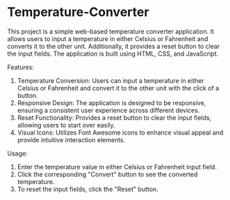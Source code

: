 # Temperature-Converter
This project is a simple web-based temperature converter application. It allows users to input a temperature in either Celsius or Fahrenheit and converts it to the other unit. Additionally, it provides a reset button to clear the input fields. The application is built using HTML, CSS, and JavaScript.

Features:
1. Temperature Conversion: Users can input a temperature in either Celsius or Fahrenheit and convert it to the other unit with the click of a button.
2. Responsive Design: The application is designed to be responsive, ensuring a consistent user experience across different devices.
3. Reset Functionality: Provides a reset button to clear the input fields, allowing users to start over easily.
4. Visual Icons: Utilizes Font Awesome icons to enhance visual appeal and provide intuitive interaction elements.

Usage:
1. Enter the temperature value in either Celsius or Fahrenheit input field.
2. Click the corresponding "Convert" button to see the converted temperature.
3. To reset the input fields, click the "Reset" button.


